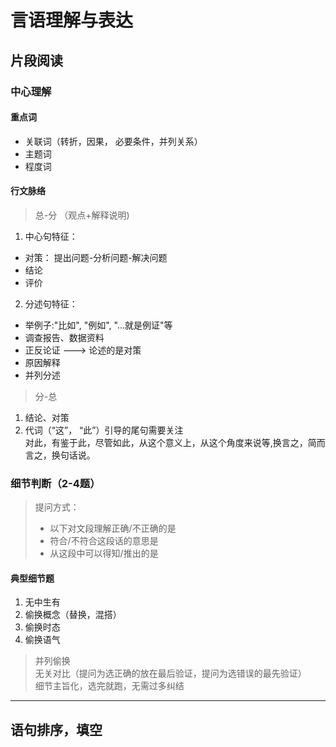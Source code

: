 # 言语理解与表达
## 片段阅读
### 中心理解
#### 重点词

* 关联词（转折，因果， 必要条件，并列关系） 
* 主题词 
* 程度词

#### 行文脉络
> 总-分 （观点+解释说明)<br>
1. 中心句特征：
* 对策： 提出问题-分析问题-解决问题
* 结论  
* 评价
2. 分述句特征：
* 举例子:"比如", "例如", "...就是例证"等
* 调查报告、数据资料
* 正反论证 ———> 论述的是对策
* 原因解释
* 并列分述
> 分-总 
1. 结论、对策
2. 代词（“这”， “此”）引导的尾句需要关注<br>
 对此，有鉴于此，尽管如此，从这个意义上，从这个角度来说等,换言之，简而言之，换句话说。 




### 细节判断（2-4题）
> 提问方式：
> * 以下对文段理解正确/不正确的是
> * 符合/不符合这段话的意思是
> * 从这段中可以得知/推出的是

#### 典型细节题
1. 无中生有
2. 偷换概念（替换，混搭）
3. 偷换时态
4. 偷换语气

> 并列偷换<br>
> 无关对比（提问为选正确的放在最后验证，提问为选错误的最先验证）<br>
> 细节主旨化，选完就跑，无需过多纠结
***
## 语句排序，填空
